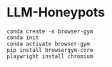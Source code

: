 # LLM-Honeypots

```
conda create -n browser-gym
conda init
conda activate browser-gym
pip install browsergym-core
playwright install chromium
```